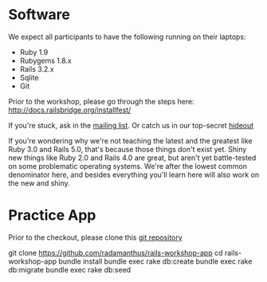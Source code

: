 # Software

We expect all participants to have the following running on their laptops:

- Ruby 1.9
- Rubygems 1.8.x
- Rails 3.2.x
- Sqlite
- Git

Prior to the workshop, please go through the steps here:
http://docs.railsbridge.org/installfest/

If you're stuck, ask in the [mailing list](https://groups.google.com/forum/#!forum/ruby-ph). Or catch us in our top-secret [hideout](http://webchat.freenode.net/?channels=phrug)

If you're wondering why we're not teaching the latest and the greatest like Ruby 3.0 and Rails 5.0, that's because those things don't exist yet. Shiny new things like Ruby 2.0 and Rails 4.0 are great, but aren't yet battle-tested on some problematic operating systems. We're after the lowest common denominator here, and besides everything you'll learn here will also work on the new and shiny.

# Practice App

Prior to the checkout, please clone this [git repository](https://github.com/radamanthus/rails-workshop-app)

git clone https://github.com/radamanthus/rails-workshop-app
cd rails-workshop-app
bundle install
bundle exec rake db:create
bundle exec rake db:migrate
bundle exec rake db:seed
